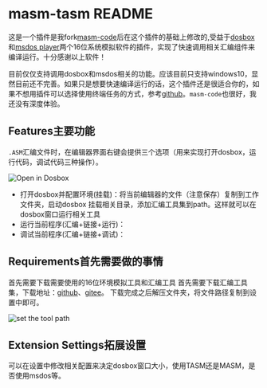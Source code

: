 # masm-tasm README

这是一个插件是我fork[masm-code](https://github.com/Woodykaixa/masm-code)后在这个插件的基础上修改的,受益于[dosbox](dosbox.com)和[msdos player](http://takeda-toshiya.my.coocan.jp/msdos)两个16位系统模拟软件的插件，实现了快速调用相关汇编组件来编译运行。十分感谢以上软件！

目前仅仅支持调用dosbox和msdos相关的功能。应该目前只支持windows10，显然目前还不完善。如果只是想要快速编译运行的话，这个插件还是很适合你的，如果不想用插件可以选择使用终端任务的方式，参考[github](https://github.com/xsro/VSC-ASMtasks)。`masm-code`也很好，我还没有深度体验。

## Features主要功能

`.ASM`汇编文件时，在编辑器界面右键会提供三个选项（用来实现打开dosbox，运行代码，调试代码三种操作）。

![Open in Dosbox](https://github.com/xsro/masm-tasm/raw/dev/pics/opendosbox.gif)

- 打开dosbox并配置环境(挂载)：将当前编辑器的文件（注意保存）复制到工作文件夹，启动dosbox 挂载相关目录，添加汇编工具集到path。这样就可以在dosbox窗口运行相关工具
- 运行当前程序(汇编+链接+运行)：
- 调试当前程序(汇编+链接+调试)：

## Requirements首先需要做的事情

首先需要下载需要使用的16位环境模拟工具和汇编工具
首先需要下载汇编工具集，下载地址：[github](https://github.com/xsro/VSC-ASMtasks/releases)、[gitee](https://gitee.com/chenliucx/VSC-ASMtasks/releases)。
下载完成之后解压文件夹，将文件路径复制到设置中即可。

![set the tool path](https://github.com/xsro/masm-tasm/raw/dev/pics/settools.gif)

## Extension Settings拓展设置

可以在设置中修改相关配置来决定dosbox窗口大小，使用TASM还是MASM，是否使用msdos等。

<!-- ## Release Notes

### 1.0.0

Initial release of ...

### 1.0.1

Fixed issue #.

### 1.1.0

Added features X, Y, and Z. -->
